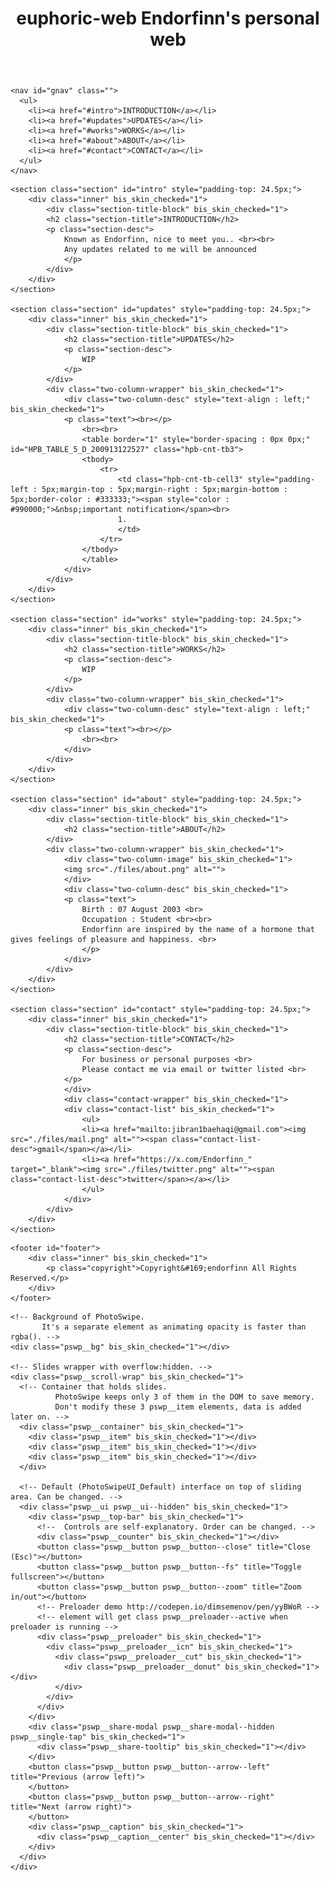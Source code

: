 <!DOCTYPE html>

<meta name="viewport" content="width=device-width,initial-scale=1.0,user-scalable=no">
<meta property="og:type" content="website">
<meta property="og:title" content="personal-web">

<title>euphoric-web</title>
  <link href="./files/css" rel="stylesheet">
  <link href="./files/css2" rel="stylesheet">
  <link href="./files/reset.css" media="all" rel="stylesheet" type="text/css">
  <link href="./files/photoswipe.css" media="all" rel="stylesheet" type="text/css">
  <link href="./files/default-skin.css" media="all" rel="stylesheet" type="text/css">
  <link href="./files/style.css" media="all" rel="stylesheet" type="text/css">
<style type="text/css">
<!--

#HPB_TABLE_5_D_200913122527 th,#HPB_TABLE_5_D_200913122527 td{
	padding-top : 2px; padding-left : 2px; padding-right : 2px; padding-bottom : 2px;
}
-->
</style>

<link rel="stylesheet" type="text/css" href="./files/table.css" id="HPB_TABLE_CSS_ID_">
<script bis_use="true" type="text/javascript" charset="utf-8" data-bis-config="[&quot;facebook.com/&quot;,&quot;twitter.com/&quot;,&quot;youtube-nocookie.com/embed/&quot;,&quot;//vk.com/&quot;,&quot;//www.vk.com/&quot;,&quot;linkedin.com/&quot;,&quot;//www.linkedin.com/&quot;,&quot;//instagram.com/&quot;,&quot;//www.instagram.com/&quot;,&quot;//www.google.com/recaptcha/api2/&quot;,&quot;//hangouts.google.com/webchat/&quot;,&quot;//www.google.com/calendar/&quot;,&quot;//www.google.com/maps/embed&quot;,&quot;spotify.com/&quot;,&quot;soundcloud.com/&quot;,&quot;//player.vimeo.com/&quot;,&quot;//disqus.com/&quot;,&quot;//tgwidget.com/&quot;,&quot;//js.driftt.com/&quot;,&quot;friends2follow.com&quot;,&quot;/widget&quot;,&quot;login&quot;,&quot;//video.bigmir.net/&quot;,&quot;blogger.com&quot;,&quot;//smartlock.google.com/&quot;,&quot;//keep.google.com/&quot;,&quot;/web.tolstoycomments.com/&quot;,&quot;moz-extension://&quot;,&quot;chrome-extension://&quot;,&quot;/auth/&quot;,&quot;//analytics.google.com/&quot;,&quot;adclarity.com&quot;,&quot;paddle.com/checkout&quot;,&quot;hcaptcha.com&quot;,&quot;recaptcha.net&quot;,&quot;2captcha.com&quot;,&quot;accounts.google.com&quot;,&quot;www.google.com/shopping/customerreviews&quot;,&quot;buy.tinypass.com&quot;,&quot;gstatic.com&quot;,&quot;secureir.ebaystatic.com&quot;,&quot;docs.google.com&quot;,&quot;contacts.google.com&quot;,&quot;github.com&quot;,&quot;mail.google.com&quot;,&quot;chat.google.com&quot;,&quot;audio.xpleer.com&quot;,&quot;keepa.com&quot;,&quot;static.xx.fbcdn.net&quot;,&quot;sas.selleramp.com&quot;,&quot;1plus1.video&quot;,&quot;console.googletagservices.com&quot;,&quot;//lnkd.demdex.net/&quot;,&quot;//radar.cedexis.com/&quot;,&quot;//li.protechts.net/&quot;,&quot;challenges.cloudflare.com/&quot;,&quot;ogs.google.com&quot;]" src="chrome-extension://eppiocemhmnlbhjplcgkofciiegomcon/executers/vi-tr.js"></script></head>

<body __processed_36de9340-e00d-4ab5-ac5f-77025f30fb18__="true" bis_register="W3sibWFzdGVyIjp0cnVlLCJleHRlbnNpb25JZCI6ImVwcGlvY2VtaG1ubGJoanBsY2drb2ZjaWllZ29tY29uIiwiYWRibG9ja2VyU3RhdHVzIjp7IkRJU1BMQVkiOiJlbmFibGVkIiwiRkFDRUJPT0siOiJlbmFibGVkIiwiVFdJVFRFUiI6ImVuYWJsZWQiLCJSRURESVQiOiJlbmFibGVkIiwiUElOVEVSRVNUIjoiZW5hYmxlZCIsIklOU1RBR1JBTSI6ImVuYWJsZWQiLCJMSU5LRURJTiI6ImRpc2FibGVkIiwiQ09ORklHIjoiZGlzYWJsZWQifSwidmVyc2lvbiI6IjIuMC4xNiIsInNjb3JlIjoyMDAxNjB9XQ==">
  <div id="wrapper" bis_skin_checked="1">
    <header id="header">
      <h1 class="logo">
        <span class="logo-name"></span>
        <span class="logo-title">euphoric-web</span>
        <span class="logo-desc">Endorfinn's personal web</span>
      </h1>
    </header>

    <nav id="gnav" class="">
      <ul>
        <li><a href="#intro">INTRODUCTION</a></li>
        <li><a href="#updates">UPDATES</a></li>
        <li><a href="#works">WORKS</a></li>
        <li><a href="#about">ABOUT</a></li>
        <li><a href="#contact">CONTACT</a></li>
      </ul>
    </nav>

<main id="contents" style="margin-top: 0px;">

    <section class="section" id="intro" style="padding-top: 24.5px;">
        <div class="inner" bis_skin_checked="1">
            <div class="section-title-block" bis_skin_checked="1">
            <h2 class="section-title">INTRODUCTION</h2>
            <p class="section-desc">
                Known as Endorfinn, nice to meet you.. <br><br>
                Any updates related to me will be announced
                </p>
            </div>
        </div>
    </section>

    <section class="section" id="updates" style="padding-top: 24.5px;">
        <div class="inner" bis_skin_checked="1">
            <div class="section-title-block" bis_skin_checked="1">
                <h2 class="section-title">UPDATES</h2>
                <p class="section-desc">
                    WIP
                </p>
            </div>
            <div class="two-column-wrapper" bis_skin_checked="1">
                <div class="two-column-desc" style="text-align : left;" bis_skin_checked="1">
                <p class="text"><br></p>
                    <br><br>
                    <table border="1" style="border-spacing : 0px 0px;" id="HPB_TABLE_5_D_200913122527" class="hpb-cnt-tb3">
                    <tbody>
                        <tr>
                            <td class="hpb-cnt-tb-cell3" style="padding-left : 5px;margin-top : 5px;margin-right : 5px;margin-bottom : 5px;border-color : #333333;"><span style="color : #990000;">&nbsp;important notification</span><br>
                            1.
                            </td>
                        </tr>
                    </tbody>
                    </table>
                </div>
            </div>
        </div>
    </section>

    <section class="section" id="works" style="padding-top: 24.5px;">
        <div class="inner" bis_skin_checked="1">
            <div class="section-title-block" bis_skin_checked="1">
                <h2 class="section-title">WORKS</h2>
                <p class="section-desc">
                    WIP
                </p>
            </div>
            <div class="two-column-wrapper" bis_skin_checked="1">
                <div class="two-column-desc" style="text-align : left;" bis_skin_checked="1">
                <p class="text"><br></p>
                    <br><br>
                </div>
            </div>
        </div>
    </section>

    <section class="section" id="about" style="padding-top: 24.5px;">
        <div class="inner" bis_skin_checked="1">
            <div class="section-title-block" bis_skin_checked="1">
                <h2 class="section-title">ABOUT</h2>
            </div>
            <div class="two-column-wrapper" bis_skin_checked="1">
                <div class="two-column-image" bis_skin_checked="1">
                <img src="./files/about.png" alt="">
                </div>
                <div class="two-column-desc" bis_skin_checked="1">
                <p class="text">
                    Birth : 07 August 2003 <br>
                    Occupation : Student <br><br>
                    Endorfinn are inspired by the name of a hormone that gives feelings of pleasure and happiness. <br>
                    </p>
                </div>
            </div>
        </div>
    </section>

    <section class="section" id="contact" style="padding-top: 24.5px;">
        <div class="inner" bis_skin_checked="1">
            <div class="section-title-block" bis_skin_checked="1">
                <h2 class="section-title">CONTACT</h2>
                <p class="section-desc">
                    For business or personal purposes <br>
                    Please contact me via email or twitter listed <br>
                </p>
                </div>
                <div class="contact-wrapper" bis_skin_checked="1">
                <div class="contact-list" bis_skin_checked="1">
                    <ul>
                    <li><a href="mailto:jibran1baehaqi@gmail.com"><img src="./files/mail.png" alt=""><span class="contact-list-desc">gmail</span></a></li>
                    <li><a href="https://x.com/Endorfinn_" target="_blank"><img src="./files/twitter.png" alt=""><span class="contact-list-desc">twitter</span></a></li>
                    </ul>
                </div>
            </div>
        </div>
    </section>

</main>

    <footer id="footer">
        <div class="inner" bis_skin_checked="1">
            <p class="copyright">Copyright&#169;endorfinn All Rights Reserved.</p>
        </div>
    </footer>

</div>


  <!-- Root element of PhotoSwipe. Must have class pswp. -->
  <div class="pswp" tabindex="-1" role="dialog" aria-hidden="true" bis_skin_checked="1">

    <!-- Background of PhotoSwipe.
           It's a separate element as animating opacity is faster than rgba(). -->
    <div class="pswp__bg" bis_skin_checked="1"></div>

    <!-- Slides wrapper with overflow:hidden. -->
    <div class="pswp__scroll-wrap" bis_skin_checked="1">
      <!-- Container that holds slides.
              PhotoSwipe keeps only 3 of them in the DOM to save memory.
              Don't modify these 3 pswp__item elements, data is added later on. -->
      <div class="pswp__container" bis_skin_checked="1">
        <div class="pswp__item" bis_skin_checked="1"></div>
        <div class="pswp__item" bis_skin_checked="1"></div>
        <div class="pswp__item" bis_skin_checked="1"></div>
      </div>

      <!-- Default (PhotoSwipeUI_Default) interface on top of sliding area. Can be changed. -->
      <div class="pswp__ui pswp__ui--hidden" bis_skin_checked="1">
        <div class="pswp__top-bar" bis_skin_checked="1">
          <!--  Controls are self-explanatory. Order can be changed. -->
          <div class="pswp__counter" bis_skin_checked="1"></div>
          <button class="pswp__button pswp__button--close" title="Close (Esc)"></button>
          <button class="pswp__button pswp__button--fs" title="Toggle fullscreen"></button>
          <button class="pswp__button pswp__button--zoom" title="Zoom in/out"></button>
          <!-- Preloader demo http://codepen.io/dimsemenov/pen/yyBWoR -->
          <!-- element will get class pswp__preloader--active when preloader is running -->
          <div class="pswp__preloader" bis_skin_checked="1">
            <div class="pswp__preloader__icn" bis_skin_checked="1">
              <div class="pswp__preloader__cut" bis_skin_checked="1">
                <div class="pswp__preloader__donut" bis_skin_checked="1"></div>
              </div>
            </div>
          </div>
        </div>
        <div class="pswp__share-modal pswp__share-modal--hidden pswp__single-tap" bis_skin_checked="1">
          <div class="pswp__share-tooltip" bis_skin_checked="1"></div>
        </div>
        <button class="pswp__button pswp__button--arrow--left" title="Previous (arrow left)">
        </button>
        <button class="pswp__button pswp__button--arrow--right" title="Next (arrow right)">
        </button>
        <div class="pswp__caption" bis_skin_checked="1">
          <div class="pswp__caption__center" bis_skin_checked="1"></div>
        </div>
      </div>
    </div>

  </div>
  <script src="./files/jquery.min.js.download"></script>
  <script type="text/javascript" src="./files/photoswipe.min.js.download"></script>
  <script type="text/javascript" src="./files/photoswipe-ui-default.js.download"></script>
  <script type="text/javascript" src="./files/photoswipe_setup.js.download"></script>
  <script type="text/javascript" src="./files/script.js.download"></script>

</body></html>
